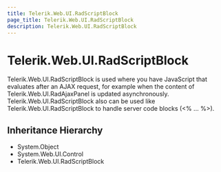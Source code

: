 ```yaml
---
title: Telerik.Web.UI.RadScriptBlock
page_title: Telerik.Web.UI.RadScriptBlock
description: Telerik.Web.UI.RadScriptBlock
---
```


# Telerik.Web.UI.RadScriptBlock

Telerik.Web.UI.RadScriptBlock is used where you have JavaScript that evaluates 
            after an AJAX request, for example when the content of Telerik.Web.UI.RadAjaxPanel is updated asynchronously. Telerik.Web.UI.RadScriptBlock also can be used like 
            Telerik.Web.UI.RadScriptBlock to handle server code blocks (&lt;% ... %&gt;).

## Inheritance Hierarchy

* System.Object
* System.Web.UI.Control
* Telerik.Web.UI.RadScriptBlock


